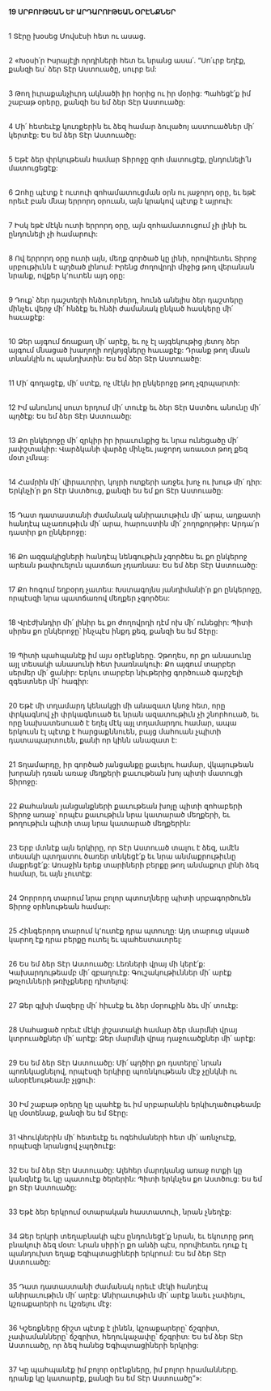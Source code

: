 **19 ՍՐԲՈՒԹԵԱՆ ԵՒ ԱՐԴԱՐՈՒԹԵԱՆ ՕՐԷՆՔՆԵՐ**

\
1 Տէրը խօսեց Մովսէսի հետ ու ասաց.

\
2 «Խօսի՛ր Իսրայէլի որդիների հետ եւ նրանց ասա՛. “Սո՛ւրբ եղէք, քանզի ես՝ ձեր Տէր Աստուածը, սուրբ եմ:

\
3 Թող իւրաքանչիւրդ ակնածի իր հօրից ու իր մօրից:
Պահեցէ՛ք իմ շաբաթ օրերը, քանզի ես եմ ձեր Տէր Աստուածը:

\
4 Մի՛ հետեւէք կուռքերին եւ ձեզ համար ձուլածոյ աստուածներ մի՛ կերտէք: Ես եմ ձեր Տէր Աստուածը:

\
5 Եթէ ձեր փրկութեան համար Տիրոջը զոհ մատուցէք, ընդունելի՛ն մատուցեցէք:

\
6 Զոհը պէտք է ուտուի զոհամատուցման օրն ու յաջորդ օրը, եւ եթէ որեւէ բան մնայ երրորդ օրուան, այն կրակով պէտք է այրուի:

\
7 Իսկ եթէ մէկն ուտի երրորդ օրը, այն զոհամատուցում չի լինի եւ ընդունելի չի համարուի:

\
8 Ով երրորդ օրը ուտի այն, մեղք գործած կը լինի, որովհետեւ Տիրոջ սրբութիւնն է պղծած լինում: Իրենց ժողովրդի միջից թող վերանան նրանք, ովքեր կ՚ուտեն այդ օրը:

\
9 Դուք՝ ձեր դաշտերի հնձուորներդ, հունձ անելիս ձեր դաշտերը մինչեւ վերջ մի՛ հնձէք եւ հնձի ժամանակ ընկած հասկերը մի՛ հաւաքէք:

\
10 Ձեր այգում ճռաքաղ մի՛ արէք, եւ ոչ էլ այգեկութից յետոյ ձեր այգում մնացած խաղողի ողկոյզները հաւաքէք: Դրանք թող մնան տնանկին ու պանդխտին: Ես եմ ձեր Տէր Աստուածը:

\
11 Մի՛ գողացէք, մի՛ ստէք, ոչ մէկն իր ընկերոջը թող չզրպարտի:

\
12 Իմ անունով սուտ երդում մի՛ տուէք եւ ձեր Տէր Աստծու անունը մի՛ պղծէք: Ես եմ ձեր Տէր Աստուածը:

\
13 Քո ընկերոջը մի՛ զրկիր իր իրաւունքից եւ նրա ունեցածը մի՛ յափշտակիր:
Վարձկանի վարձը մինչեւ յաջորդ առաւօտ թող քեզ մօտ չմնայ:

\
14 Համրին մի՛ վիրաւորիր, կոյրի ոտքերի առջեւ խոչ ու խութ մի՛ դիր: Երկնչի՛ր քո Տէր Աստծուց, քանզի ես եմ քո Տէր Աստուածը:

\
15 Դատ դատաստանի ժամանակ անիրաւութիւն մի՛ արա, աղքատի հանդէպ աչառութիւն մի՛ արա, հարուստին մի՛ շողոքորթիր: Արդա՛ր դատիր քո ընկերոջը:

\
16 Քո ազգակիցների հանդէպ նենգութիւն չգործես եւ քո ընկերոջ արեան թափուելուն պատճառ չդառնաս: Ես եմ ձեր Տէր Աստուածը:

\
17 Քո հոգում եղբօրդ չատես: Խստագոյնս յանդիմանի՛ր քո ընկերոջը, որպէսզի նրա պատճառով մեղքեր չգործես:

\
18 Վրէժխնդիր մի՛ լինիր եւ քո ժողովրդի դէմ ոխ մի՛ ունեցիր:
Պիտի սիրես քո ընկերոջը՝ ինչպէս ինքդ քեզ, քանզի ես եմ Տէրը:

\
19 Պիտի պահպանէք իմ այս օրէնքները.
Չթողես, որ քո անասունը այլ տեսակի անասունի հետ խառնակուի:
Քո այգում տարբեր սերմեր մի՛ ցանիր: Երկու տարբեր նիւթերից գործուած գարշելի զգեստներ մի՛ հագիր:

\
20 Եթէ մի տղամարդ կենակցի մի անազատ կնոջ հետ, որը փրկագնով չի փրկագնուած եւ նրան ազատութիւն չի շնորհուած, եւ որը նախատեսուած է եղել մէկ այլ տղամարդու համար, ապա երկուսն էլ պէտք է հարցաքննուեն, բայց մահուան չպիտի դատապարտուեն, քանի որ կինն անազատ է:

\
21 Տղամարդը, իր գործած յանցանքը քաւելու համար, վկայութեան խորանի դռան առաջ մեղքերի քաւութեան խոյ պիտի մատուցի Տիրոջը:

\
22 Քահանան յանցանքների քաւութեան խոյը պիտի զոհաբերի Տիրոջ առաջ՝ որպէս քաւութիւն նրա կատարած մեղքերի, եւ թողութիւն պիտի տայ նրա կատարած մեղքերին:

\
23 Երբ մտնէք այն երկիրը, որ Տէր Աստուած տալու է ձեզ, ամէն տեսակի պտղատու ծառեր տնկեցէ՛ք եւ նրա անմաքրութիւնը մաքրեցէ՛ք: Առաջին երեք տարիների բերքը թող անմաքուր լինի ձեզ համար, եւ այն չուտէք:

\
24 Չորրորդ տարում նրա բոլոր պտուղները պիտի սրբագործուեն Տիրոջ օրհնութեան համար:

\
25 Հինգերորդ տարում կ՚ուտէք դրա պտուղը: Այդ տարուց սկսած կարող էք դրա բերքը ուտել եւ պահեստաւորել:

\
26 Ես եմ ձեր Տէր Աստուածը: Լեռների վրայ մի կերէ՛ք: Կախարդութեամբ մի՛ զբաղուէք: Գուշակութիւններ մի՛ արէք թռչունների թռիչքները դիտելով:

\
27 Ձեր գլխի մազերը մի՛ հիւսէք եւ ձեր մօրուքին ձեւ մի՛ տուէք:

\
28 Մահացած որեւէ մէկի յիշատակի համար ձեր մարմնի վրայ կտրուածքներ մի՛ արէք: Ձեր մարմնի վրայ դաջուածքներ մի՛ արէք:

\
29 Ես եմ ձեր Տէր Աստուածը: Մի՛ պղծիր քո դստերը՝ նրան պոռնկացնելով, որպէսզի երկիրը պոռնկութեան մէջ չընկնի ու անօրէնութեամբ չլցուի:

\
30 Իմ շաբաթ օրերը կը պահէք եւ իմ սրբարանին երկիւղածութեամբ կը մօտենաք, քանզի ես եմ Տէրը:

\
31 Վհուկներին մի՛ հետեւէք եւ ոգեհմաների հետ մի՛ առնչուէք, որպէսզի նրանցով չպղծուէք:

\
32 Ես եմ ձեր Տէր Աստուածը: Ալեհեր մարդկանց առաջ ոտքի կը կանգնէք եւ կը պատուէք ծերերին: Պիտի երկնչես քո Աստծուց: Ես եմ քո Տէր Աստուածը:

\
33 Եթէ ձեր երկրում օտարական հաստատուի, նրան չնեղէք:

\
34 Ձեր երկրի տեղաբնակի պէս ընդունեցէ՛ք նրան, եւ եկուորը թող բնակուի ձեզ մօտ: Նրան սիրի՛ր քո անձի պէս, որովհետեւ դուք էլ պանդուխտ եղաք Եգիպտացիների երկրում: Ես եմ ձեր Տէր Աստուածը:

\
35 Դատ դատաստանի ժամանակ որեւէ մէկի հանդէպ անիրաւութիւն մի՛ արէք: Անիրաւութիւն մի՛ արէք նաեւ չափելու, կշռաքարերի ու կշռելու մէջ:

\
36 Կշեռքները ճիշտ պէտք է լինեն, կշռաքարերը՝ ճշգրիտ, չափամանները՝ ճշգրիտ, հեղուկաչափը՝ ճշգրիտ: Ես եմ ձեր Տէր Աստուածը, որ ձեզ հանեց Եգիպտացիների երկրից:

\
37 Կը պահպանէք իմ բոլոր օրէնքները, իմ բոլոր հրամանները. դրանք կը կատարէք, քանզի ես եմ Տէր Աստուածը”»:
